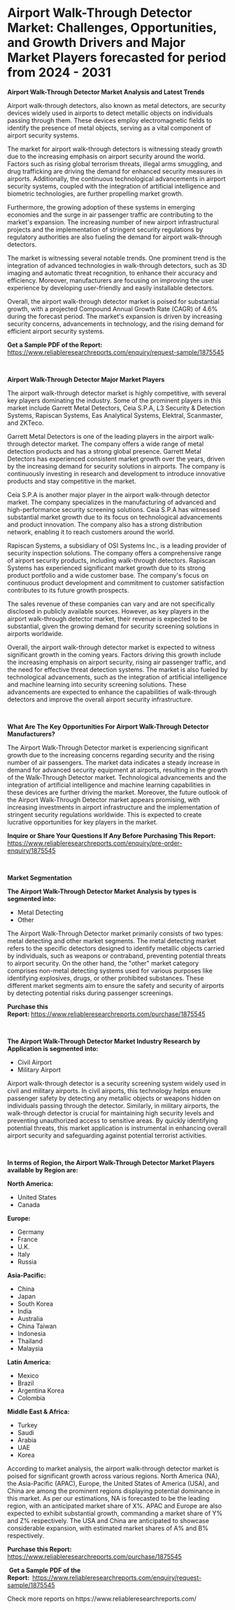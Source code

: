 <p><h1>Airport Walk-Through Detector Market: Challenges, Opportunities, and Growth Drivers and Major Market Players forecasted for period from 2024 - 2031</h1></p><p><strong>Airport Walk-Through Detector Market Analysis and Latest Trends</strong></p>
<p><p>Airport walk-through detectors, also known as metal detectors, are security devices widely used in airports to detect metallic objects on individuals passing through them. These devices employ electromagnetic fields to identify the presence of metal objects, serving as a vital component of airport security systems.</p><p>The market for airport walk-through detectors is witnessing steady growth due to the increasing emphasis on airport security around the world. Factors such as rising global terrorism threats, illegal arms smuggling, and drug trafficking are driving the demand for enhanced security measures in airports. Additionally, the continuous technological advancements in airport security systems, coupled with the integration of artificial intelligence and biometric technologies, are further propelling market growth.</p><p>Furthermore, the growing adoption of these systems in emerging economies and the surge in air passenger traffic are contributing to the market's expansion. The increasing number of new airport infrastructural projects and the implementation of stringent security regulations by regulatory authorities are also fueling the demand for airport walk-through detectors.</p><p>The market is witnessing several notable trends. One prominent trend is the integration of advanced technologies in walk-through detectors, such as 3D imaging and automatic threat recognition, to enhance their accuracy and efficiency. Moreover, manufacturers are focusing on improving the user experience by developing user-friendly and easily installable detectors.</p><p>Overall, the airport walk-through detector market is poised for substantial growth, with a projected Compound Annual Growth Rate (CAGR) of 4.6% during the forecast period. The market's expansion is driven by increasing security concerns, advancements in technology, and the rising demand for efficient airport security systems.</p></p>
<p><strong>Get a Sample PDF of the Report:&nbsp;</strong> <a href="https://www.reliableresearchreports.com/enquiry/request-sample/1875545">https://www.reliableresearchreports.com/enquiry/request-sample/1875545</a></p>
<p>&nbsp;</p>
<p><strong>Airport Walk-Through Detector Major Market Players</strong></p>
<p><p>The airport walk-through detector market is highly competitive, with several key players dominating the industry. Some of the prominent players in this market include Garrett Metal Detectors, Ceia S.P.A, L3 Security & Detection Systems, Rapiscan Systems, Eas Analytical Systems, Elektral, Scanmaster, and ZKTeco. </p><p>Garrett Metal Detectors is one of the leading players in the airport walk-through detector market. The company offers a wide range of metal detection products and has a strong global presence. Garrett Metal Detectors has experienced consistent market growth over the years, driven by the increasing demand for security solutions in airports. The company is continuously investing in research and development to introduce innovative products and stay competitive in the market. </p><p>Ceia S.P.A is another major player in the airport walk-through detector market. The company specializes in the manufacturing of advanced and high-performance security screening solutions. Ceia S.P.A has witnessed substantial market growth due to its focus on technological advancements and product innovation. The company also has a strong distribution network, enabling it to reach customers around the world. </p><p>Rapiscan Systems, a subsidiary of OSI Systems Inc., is a leading provider of security inspection solutions. The company offers a comprehensive range of airport security products, including walk-through detectors. Rapiscan Systems has experienced significant market growth due to its strong product portfolio and a wide customer base. The company's focus on continuous product development and commitment to customer satisfaction contributes to its future growth prospects.</p><p>The sales revenue of these companies can vary and are not specifically disclosed in publicly available sources. However, as key players in the airport walk-through detector market, their revenue is expected to be substantial, given the growing demand for security screening solutions in airports worldwide.</p><p>Overall, the airport walk-through detector market is expected to witness significant growth in the coming years. Factors driving this growth include the increasing emphasis on airport security, rising air passenger traffic, and the need for effective threat detection systems. The market is also fueled by technological advancements, such as the integration of artificial intelligence and machine learning into security screening solutions. These advancements are expected to enhance the capabilities of walk-through detectors and improve the overall airport security infrastructure.</p></p>
<p>&nbsp;</p>
<p><strong>What Are The Key Opportunities For Airport Walk-Through Detector Manufacturers?</strong></p>
<p><p>The Airport Walk-Through Detector market is experiencing significant growth due to the increasing concerns regarding security and the rising number of air passengers. The market data indicates a steady increase in demand for advanced security equipment at airports, resulting in the growth of the Walk-Through Detector market. Technological advancements and the integration of artificial intelligence and machine learning capabilities in these devices are further driving the market. Moreover, the future outlook of the Airport Walk-Through Detector market appears promising, with increasing investments in airport infrastructure and the implementation of stringent security regulations worldwide. This is expected to create lucrative opportunities for key players in the market.</p></p>
<p><strong>Inquire or Share Your Questions If Any Before Purchasing This Report:</strong> <a href="https://www.reliableresearchreports.com/enquiry/pre-order-enquiry/1875545">https://www.reliableresearchreports.com/enquiry/pre-order-enquiry/1875545</a></p>
<p>&nbsp;</p>
<p><strong>Market Segmentation</strong></p>
<p><strong>The Airport Walk-Through Detector Market Analysis by types is segmented into:</strong></p>
<p><ul><li>Metal Detecting</li><li>Other</li></ul></p>
<p><p>The Airport Walk-Through Detector market primarily consists of two types: metal detecting and other market segments. The metal detecting market refers to the specific detectors designed to identify metallic objects carried by individuals, such as weapons or contraband, preventing potential threats to airport security. On the other hand, the "other" market category comprises non-metal detecting systems used for various purposes like identifying explosives, drugs, or other prohibited substances. These different market segments aim to ensure the safety and security of airports by detecting potential risks during passenger screenings.</p></p>
<p><strong>Purchase this Report:&nbsp;</strong><a href="https://www.reliableresearchreports.com/purchase/1875545">https://www.reliableresearchreports.com/purchase/1875545</a></p>
<p>&nbsp;</p>
<p><strong>The Airport Walk-Through Detector Market Industry Research by Application is segmented into:</strong></p>
<p><ul><li>Civil Airport</li><li>Military Airport</li></ul></p>
<p><p>Airport walk-through detector is a security screening system widely used in civil and military airports. In civil airports, this technology helps ensure passenger safety by detecting any metallic objects or weapons hidden on individuals passing through the detector. Similarly, in military airports, the walk-through detector is crucial for maintaining high security levels and preventing unauthorized access to sensitive areas. By quickly identifying potential threats, this market application is instrumental in enhancing overall airport security and safeguarding against potential terrorist activities.</p></p>
<p>&nbsp;</p>
<p><strong>In terms of Region, the Airport Walk-Through Detector Market Players available by Region are:</strong></p>
<p>
    <p> <strong> North America: </strong>
        <ul>
            <li>United States</li>
            <li>Canada</li>
        </ul>
        </p> 
    <p> <strong> Europe: </strong>
        <ul>
            <li>Germany</li>
            <li>France</li>
            <li>U.K.</li>
            <li>Italy</li>
            <li>Russia</li>
        </ul>
        </p> 
    <p> <strong> Asia-Pacific: </strong>
        <ul>
            <li>China</li>
            <li>Japan</li>
            <li>South Korea</li>
            <li>India</li>
            <li>Australia</li>
            <li>China Taiwan</li>
            <li>Indonesia</li>
            <li>Thailand</li>
            <li>Malaysia</li>
        </ul>
        </p> 
    <p> <strong> Latin America: </strong>
        <ul>
            <li>Mexico</li>
            <li>Brazil</li>
            <li>Argentina Korea</li>
            <li>Colombia</li>
        </ul>
        </p> 
    <p> <strong> Middle East & Africa: </strong>
        <ul>
            <li>Turkey</li>
            <li>Saudi</li>
            <li>Arabia</li>
            <li>UAE</li>
            <li>Korea</li>
        </ul>
    </p>
    </p>
<p><p>According to market analysis, the airport walk-through detector market is poised for significant growth across various regions. North America (NA), the Asia-Pacific (APAC), Europe, the United States of America (USA), and China are among the prominent regions displaying potential dominance in this market. As per our estimations, NA is forecasted to be the leading region, with an anticipated market share of X%. APAC and Europe are also expected to exhibit substantial growth, commanding a market share of Y% and Z% respectively. The USA and China are anticipated to showcase considerable expansion, with estimated market shares of A% and B% respectively.</p></p>
<p><strong>Purchase this Report: </strong><a href="https://www.reliableresearchreports.com/purchase/1875545">https://www.reliableresearchreports.com/purchase/1875545</a></p>
<p>&nbsp;<strong>Get a Sample PDF of the Report:&nbsp;&nbsp;</strong><a href="https://www.reliableresearchreports.com/enquiry/request-sample/1875545">https://www.reliableresearchreports.com/enquiry/request-sample/1875545</a></p>
<p><strong></strong></p>
<p>Check more reports on https://www.reliableresearchreports.com/</p>